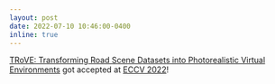 ```yaml
---
layout: post
date: 2022-07-10 10:46:00-0400
inline: true
---
```


[TRoVE: Transforming Road Scene Datasets into Photorealistic Virtual Environments](https://www.ecva.net/papers/eccv_2022/papers_ECCV/html/7561_ECCV_2022_paper.php) got accepted at [ECCV 2022](https://eccv2022.ecva.net/)!